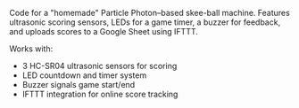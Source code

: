 Code for a "homemade" Particle Photon–based skee-ball machine. Features ultrasonic scoring sensors, LEDs for a game timer, a buzzer for feedback, and uploads scores to a Google Sheet using IFTTT.

Works with:
- 3 HC-SR04 ultrasonic sensors for scoring
- LED countdown and timer system
- Buzzer signals game start/end
- IFTTT integration for online score tracking
